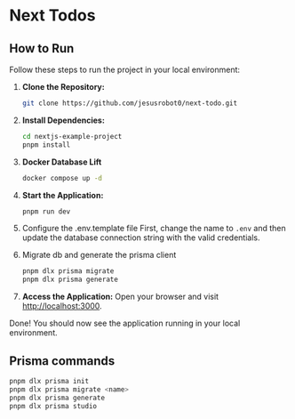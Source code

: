 # Next Todos

## How to Run

Follow these steps to run the project in your local environment:

1. **Clone the Repository:**

    ```bash
    git clone https://github.com/jesusrobot0/next-todo.git
    ```

2. **Install Dependencies:**

   ```bash
   cd nextjs-example-project
   pnpm install
   ```

3. **Docker Database Lift**

    ```bash
    docker compose up -d
    ```

4. **Start the Application:**

   ```bash
   pnpm run dev
   ```

5. Configure the .env.template file First, change the name to `.env` and then update the database connection string with the valid credentials.

6. Migrate db and generate the prisma client

    ```bash
    pnpm dlx prisma migrate
    pnpm dlx prisma generate
    ```

7. **Access the Application:** Open your browser and visit [http://localhost:3000](http://localhost:3000).

Done! You should now see the application running in your local environment.

## Prisma commands

```bash
pnpm dlx prisma init
pnpm dlx prisma migrate <name>
pnpm dlx prisma generate
pnpm dlx prisma studio
```
